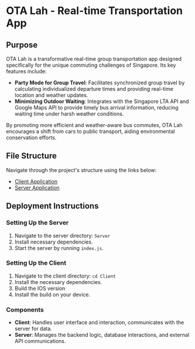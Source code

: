 # OTA Lah - Real-time Transportation App

## Purpose

OTA Lah is a transformative real-time group transportation app designed specifically for the unique commuting challenges of Singapore. Its key features include:

- **Party Mode for Group Travel**: Facilitates synchronized group travel by calculating individualized departure times and providing real-time location and weather updates.
- **Minimizing Outdoor Waiting**: Integrates with the Singapore LTA API and Google Maps API to provide timely bus arrival information, reducing waiting time under harsh weather conditions.

By promoting more efficient and weather-aware bus commutes, OTA Lah encourages a shift from cars to public transport, aiding environmental conservation efforts.

## File Structure

Navigate through the project's structure using the links below:

- [Client Application](./Client)
- [Server Application](./Server)

## Deployment Instructions

### Setting Up the Server

1. Navigate to the server directory: `Server`
2. Install necessary dependencies.
3. Start the server by running `index.js`.

### Setting Up the Client

1. Navigate to the client directory: `cd Client`
2. Install the necessary dependencies.
3. Build the IOS version
4. Install the build on your device.

### Components

- **Client**: Handles user interface and interaction, communicates with the server for data.
- **Server**: Manages the backend logic, database interactions, and external API communications.
